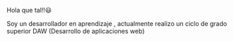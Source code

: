  Hola que tal!!😃
 
 Soy un desarrollador en aprendizaje , actualmente realizo un ciclo de grado superior DAW (Desarrollo de aplicaciones web)

 


